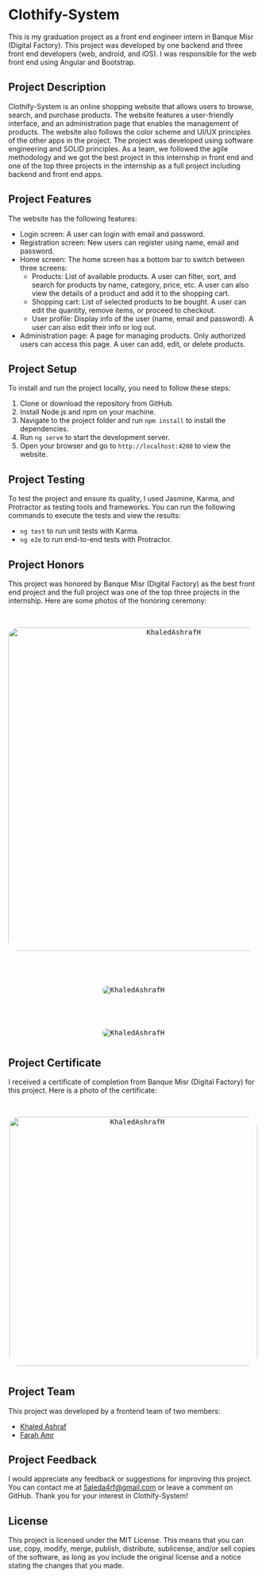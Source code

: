 # Clothify-System

This is my graduation project as a front end engineer intern in Banque Misr (Digital Factory). This project was developed by one backend and three front end developers (web, android, and iOS). I was responsible for the web front end using Angular and Bootstrap.

## Project Description
Clothify-System is an online shopping website that allows users to browse, search, and purchase products. The website features a user-friendly interface, and an administration page that enables the management of products. The website also follows the color scheme and UI/UX principles of the other apps in the project. The project was developed using software engineering and SOLID principles. As a team, we followed the agile methodology and we got the best project in this internship in front end and one of the top three projects in the internship as a full project including backend and front end apps.

## Project Features
The website has the following features:

- Login screen: A user can login with email and password.
- Registration screen: New users can register using name, email and password.
- Home screen: The home screen has a bottom bar to switch between three screens:
  - Products: List of available products. A user can filter, sort, and search for products by name, category, price, etc. A user can also view the details of a product and add it to the shopping cart.
  - Shopping cart: List of selected products to be bought. A user can edit the quantity, remove items, or proceed to checkout.
  - User profile: Display info of the user (name, email and password). A user can also edit their info or log out.
- Administration page: A page for managing products. Only authorized users can access this page. A user can add, edit, or delete products.

## Project Setup

To install and run the project locally, you need to follow these steps:

1. Clone or download the repository from GitHub.
2. Install Node.js and npm on your machine.
3. Navigate to the project folder and run `npm install` to install the dependencies.
4. Run `ng serve` to start the development server.
5. Open your browser and go to `http://localhost:4200` to view the website.

## Project Testing
To test the project and ensure its quality, I used Jasmine, Karma, and Protractor as testing tools and frameworks. You can run the following commands to execute the tests and view the results:

- `ng test` to run unit tests with Karma.
- `ng e2e` to run end-to-end tests with Protractor.


## Project Honors
This project was honored by Banque Misr (Digital Factory) as the best front end project and the full project was one of the top three projects in the internship. Here are some photos of the honoring ceremony:


<br>
<p align="center" margin="auto">
    <kbd>
<img align="center" 
            src="https://github.com/KhaledAshrafH/Clothify-System/blob/main/IMG_20220925_200914.jpg"
            alt="KhaledAshrafH"  height="650" style="border-radius: 20px;"/>
    </kbd>
  </p>
 <h1 align="center"></h1>


 <br>
<p align="center" margin="auto">
    <kbd>
<img align="center" 
            src="https://github.com/KhaledAshrafH/Clothify-System/blob/main/2Z8A3260.jpg"
            alt="KhaledAshrafH" style="border-radius: 20px;"/>
    </kbd>
  </p>
 <h1 align="center"></h1>


 <br>
<p align="center" margin="auto">
    <kbd>
<img align="center" 
            src="https://github.com/KhaledAshrafH/Clothify-System/blob/main/Untitled-8-02.png"
            alt="KhaledAshrafH"   style="border-radius: 20px;"/>
    </kbd>
  </p>
 <h1 align="center"></h1>



## Project Certificate
I received a certificate of completion from Banque Misr (Digital Factory) for this project. Here is a photo of the certificate:


 <br>
<p align="center" margin="auto">
    <kbd>
<img align="center" 
            src="https://github.com/KhaledAshrafH/Clothify-System/blob/main/1665131190316.jpeg"
            alt="KhaledAshrafH"  height="500" style="border-radius: 20px;"/>
    </kbd>
  </p>
 <h1 align="center"></h1>


## Project Team
This project was developed by a frontend team of two members:

- [Khaled Ashraf](https://github.com/KhaledAshrafH)
- [Farah Amr](https://github.com/Farah2001)



## Project Feedback
I would appreciate any feedback or suggestions for improving this project. You can contact me at 5aleda4rf@gmail.com or leave a comment on GitHub. Thank you for your interest in Clothify-System!



## License
This project is licensed under the MIT License. This means that you can use, copy, modify, merge, publish, distribute, sublicense, and/or sell copies of the software, as long as you include the original license and a notice stating the changes that you made.

